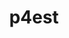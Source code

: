 ---
title: "p4est"
layout: cache
categories: [package, v2025.07.0]
meta: {"compilers": ["gcc@11.4.0"], "num_specs": 1, "num_specs_by_stack": {"e4s": 1, "root": 1}, "oss": ["ubuntu22.04"], "platforms": ["linux"], "stacks": ["e4s", "root"], "targets": ["x86_64_v3"], "versions": ["2.8.7"]}
spec_details: [{"compiler": "gcc@11.4.0", "hash": "pu5uqptrcnzbipybope43jprctlvefcl", "os": "ubuntu22.04", "platform": "linux", "size": "-", "stacks": ["e4s", "root"], "target": "x86_64_v3", "variants": ["build_system=autotools", "+mpi", "~openmp"], "versions": ["2.8.7"]}]
---